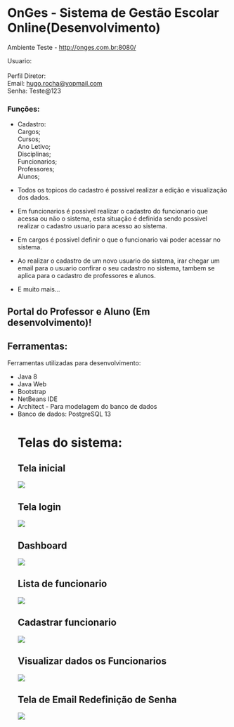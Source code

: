 # OnGes - Sistema de Gestão Escolar Online(Desenvolvimento)

Ambiente Teste - http://onges.com.br:8080/

Usuario:<br>
<br>
Perfil Diretor:<br>
Email: hugo.rocha@yopmail.com<br>
Senha: Teste@123<br>

### Funções:

- Cadastro:<br>
    Cargos;<br>
    Cursos;<br>
    Ano Letivo;<br>
    Disciplinas;<br>
    Funcionarios;<br>
    Professores;<br>
    Alunos;<br>

- Todos os topicos do cadastro é possivel realizar a edição e visualização dos dados.
- Em funcionarios é possivel realizar o cadastro do funcionario que acessa ou não o sistema, esta situação é definida sendo possivel realizar o cadastro usuario para acesso ao sistema.
- Em cargos é possivel definir o que o funcionario vai poder acessar no sistema.
- Ao realizar o cadastro de um novo usuario do sistema, irar chegar um email para o usuario confirar o seu cadastro no sistema, tambem se aplica para o cadastro de professores e alunos.
- E muito mais...

## Portal do Professor e Aluno (Em desenvolvimento)!


## Ferramentas:
<p align="justify">Ferramentas utilizadas para desenvolvimento:</p>
<ul>
<li>Java 8</li>
<li>Java Web</li>
<li>Bootstrap</li>
<li>NetBeans IDE</li>
<li>Architect - Para modelagem do banco de dados</li>
<li>Banco de dados: PostgreSQL 13</li>

# Telas do sistema:
    
## Tela inicial
![](./assets/img/icons/start.png)
    
## Tela login
![](./assets/img/icons/login.png)

## Dashboard
![](./assets/img/icons/dashboard.png)
    
## Lista de funcionario
![](./assets/img/icons/funcionary.png)
    
## Cadastrar funcionario
![](./assets/img/icons/funcionary_c.png)
    
## Visualizar dados os Funcionarios
![](./assets/img/icons/funcionary_c.png)
    
## Tela de Email Redefinição de Senha
![](./assets/img/icons/IMG_0175.PNG)
